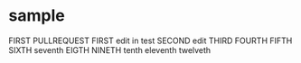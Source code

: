 # sample
FIRST PULLREQUEST
FIRST edit in test
SECOND edit
THIRD
FOURTH 
FIFTH
SIXTH
seventh	
EIGTH
NINETH
tenth
eleventh
twelveth
